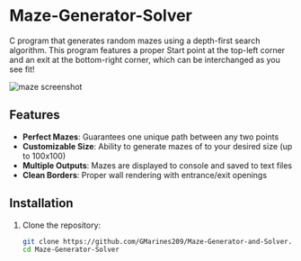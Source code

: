 # Maze-Generator-Solver

C program that generates random mazes using a depth-first search algorithm. This program features a proper Start point at the top-left corner and an exit at the bottom-right corner, which can be interchanged as you see fit!

![maze screenshot](https://github.com/user-attachments/assets/567531b5-6505-4a17-aeb8-43de93751a46)

## Features
- **Perfect Mazes**: Guarantees one unique path between any two points
- **Customizable Size**: Ability to generate mazes of to your desired size (up to 100x100)
- **Multiple Outputs**: Mazes are displayed to console and saved to text files
- **Clean Borders**: Proper wall rendering with entrance/exit openings

## Installation
1. Clone the repository:
   ```bash
   git clone https://github.com/GMarines209/Maze-Generator-and-Solver.git
   cd Maze-Generator-Solver
